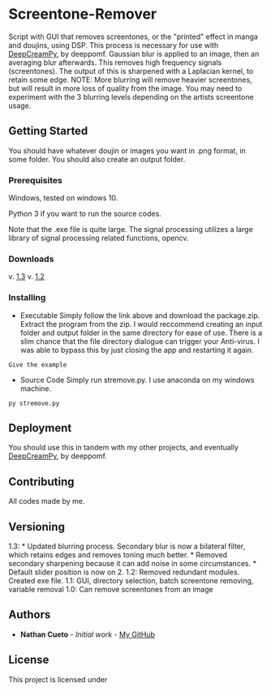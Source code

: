 # Screentone-Remover
Script with GUI that removes screentones, or the "printed" effect in manga and doujins, using DSP.
This process is necessary for use with [DeepCreamPy](https://github.com/deeppomf/DeepCreamPy), by deeppomf. 
Gaussian blur is applied to an image, then an averaging blur afterwards. This removes high frequency signals (screentones).
The output of this is sharpened with a Laplacian kernel, to retain some edge.
NOTE: More blurring will remove heavier screentones, but will result in more loss of quality from the image. You may need to experiment with the 3 blurring levels depending on the artists screentone usage.

## Getting Started
You should have whatever doujin or images you want in .png format, in some folder. You should also create an output folder.

### Prerequisites
Windows, tested on windows 10.

Python 3 if you want to run the source codes.

Note that the .exe file is quite large. The signal processing utilizes a large library of signal processing related functions, opencv.

### Downloads

v. [1.3](https://github.com/natethegreate/Screentone-Remover/releases/tag/1.3)
v. [1.2](https://github.com/natethegreate/Screentone-Remover/releases/tag/1.2)

### Installing

* Executable
  Simply follow the link above and download the package.zip. 
  Extract the program from the zip. I would reccommend creating an input folder and output folder in the same directory for ease of use.
  There is a slim chance that the file directory dialogue can trigger your Anti-virus. I was able to bypass this by just closing the app and restarting it again.

```
Give the example
```

* Source Code
  Simply run stremove.py. I use anaconda on my windows machine.

```
py stremove.py
```

## Deployment

You should use this in tandem with my other projects, and eventually [DeepCreamPy](https://github.com/deeppomf/DeepCreamPy), by deeppomf.

## Contributing

All codes made by me.

## Versioning

1.3: * Updated blurring process. Secondary blur is now a bilateral filter, which retains edges and removes toning much better. 
     * Removed secondary sharpening because it can add noise in some circumstances.
     * Default slider position is now on 2.
1.2: Removed redundant modules. Created exe file.
1.1: GUI, directory selection, batch screentone removing, variable removal
1.0: Can remove screentones from an image

## Authors

* **Nathan Cueto** - *Initial work* - [My GitHub](https://github.com/natethegreate)

## License

This project is licensed under 
